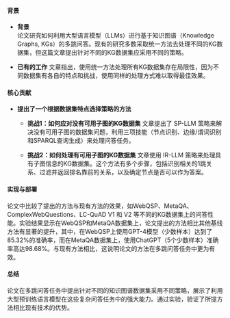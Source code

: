 #### 背景
- **背景**       
    论文研究如何利用大型语言模型（LLMs）进行基于知识图谱（Knowledge Graphs, KGs）的多跳问答。现有的研究多数采取统一方法去处理不同的KG数据集，但这篇文章提出针对不同的KG数据集应采用不同的策略。
    
- **已有的工作**
    文章指出，使用统一方法处理所有KG数据集存在局限性，因为不同数据集有各自的特点和挑战，使用同样的处理方式难以取得最佳效果。

#### 核心贡献
- **提出了一个根据数据集特点选择策略的方法**
    - **挑战1：如何应对没有可用子图的KG数据集**
        文章提出了 SP-LLM 策略来解决没有可用子图的数据集问题，利用三项技能（节点识别、边缘/谓词识别和SPARQL查询生成）来处理问答任务。
        
    - **挑战2：如何处理有可用子图的KG数据集**
        文章使用 IR-LLM 策略来处理具有子图信息的KG数据集。这个方法有多个步骤，包括识别相关的1跳关系、过滤并返回排名靠前的关系，以及确定节点是否可以作为答案。

#### 实现与部署
论文中比较了提出的方法与现有方法的效果，如WebQSP、MetaQA、ComplexWebQuestions、LC-QuAD V1 和 V2 等不同的KG数据集上的问答性能。实验结果显示在WebQSP和MetaQA数据集上，论文提出的方法相比其他基线方法有显著的提升，其中，在WebQSP上使用GPT-4模型（少数样本）达到了85.32%的准确率，而在MetaQA数据集上，使用ChatGPT（5个少数样本）准确率高达98.68%。与现有方法相比，这说明论文的方法在多跳问答任务中更为有效。

#### 总结
论文在多跳问答任务中提出针对不同的知识图谱数据集采用不同策略，展示了利用大型预训练语言模型在这些复杂问答任务中的强大能力。通过实验，验证了所提方法相比现有技术的优势。